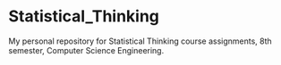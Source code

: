 # Statistical_Thinking
My personal repository for Statistical Thinking course assignments, 8th semester, Computer Science Engineering.
